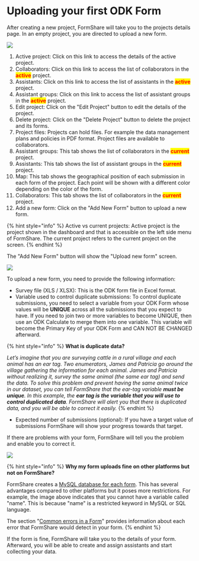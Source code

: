 # Uploading your first ODK Form

After creating a new project, FormShare will take you to the projects details page. In an empty project, you are directed to upload a new form.

![](../../.gitbook/assets/empty\_project\_captions.png)

1. Active project: Click on this link to access the details of the active project.
2. Collaborators: Click on this link to access the list of collaborators in the <mark style="color:red;">**active**</mark> project.
3. Assistants: Click on this link to access the list of assistants in the <mark style="color:red;">**active**</mark> project.
4. Assistant groups: Click on this link to access the list of assistant groups in the <mark style="color:red;">**active**</mark> project.
5. Edit project: Click on the "Edit Project" button to edit the details of the project.
6. Delete project: Click on the "Delete Project" button to delete the project and its forms.
7. Project files: Projects can hold files. For example the data management plans and policies in PDF format. Project files are available to collaborators.
8. Assistant groups: This tab shows the list of collaborators in the <mark style="color:red;">**current**</mark> project.
9. Assistants: This tab shows the list of assistant groups in the <mark style="color:red;">**current**</mark> project.
10. Map: This tab shows the geographical position of each submission in each form of the project.  Each point will be shown with a different color depending on the color of the form.
11. Collaborators: This tab shows the list of collaborators in the <mark style="color:red;">**current**</mark> project.
12. Add a new form: Click on the "Add New Form" button to upload a new form.

{% hint style="info" %}
Active vs current projects: Active project is the project shown in the dashboard and that is accessible on the left side menu of FormShare. The current project refers to the current project on the screen.
{% endhint %}

The "Add New Form" button will show the "Upload new form" screen.

![](../../.gitbook/assets/upload\_form.png)

To upload a new form, you need to provide the following information:

* Survey file (XLS / XLSX): This is the ODK form file in Excel format.
* Variable used to control duplicate submissions: To control duplicate submissions, you need to select a variable from your ODK Form whose values will be **UNIQUE** across all the submissions that you expect to have. If you need to join two or more variables to become UNIQUE, then use an ODK Calculate to merge them into one variable. This variable will become the Primary Key of your ODK Form and CAN NOT BE CHANGED afterward.

{% hint style="info" %}
**What is duplicate data?**

_Let’s imagine that you are surveying cattle in a rural village and each animal has an ear tag. Two enumerators, James and Patricia go around the village gathering the information for each animal. James and Patricia without realizing it, survey the same animal (the same ear tag) and send the data. To solve this problem and prevent having the same animal twice in our dataset, you can tell FormShare that the ear-tag variable **must be unique**. In this example, the **ear tag is the variable that you will use to control duplicated data**. FormShare will alert you that there is duplicated data, and you will be able to correct it easily._
{% endhint %}

* Expected number of submissions (optional): If you have a target value of submissions FormShare will show your progress towards that target.

If there are problems with your form, FormShare will tell you the problem and enable you to correct it.&#x20;

![](../../.gitbook/assets/form\_error.png)

{% hint style="info" %}
**Why my form uploads fine on other platforms but not on FormShare?**

FormShare creates a [MySQL database for each form](../../fundamentals/repositories/how-does-formshare-stores-my-data.md). This has several advantages compared to other platforms but it poses more restrictions. For example, the image above indicates that you cannot have a variable called "name". This is because "name" is a restricted keyword in MySQL or SQL language.

The section "[Common errors in a Form](../../fundamentals/forms/common-errors-in-a-form.md)" provides information about each error that FormShare would detect in your form.
{% endhint %}

If the form is fine, FormShare will take you to the details of your form. Afterward, you will be able to create and assign assistants and start collecting your data.
